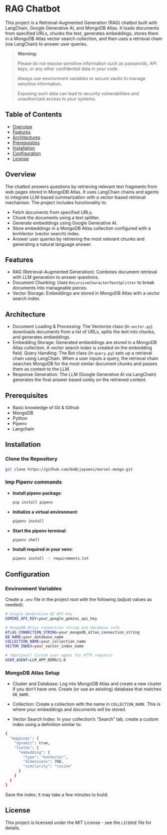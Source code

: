 # RAG Chatbot

This project is a Retrieval-Augmented Generation (RAG) chatbot built with LangChain, Google Generative AI, and MongoDB Atlas. It loads documents from specified URLs, chunks the text, generates embeddings, stores them in a MongoDB Atlas vector search collection, and then uses a retrieval chain (via LangChain) to answer user queries.

> **Warning:** 
> 
> Please do not expose sensitive information such as passwords, API keys, or any other confidential data in your code. 
> 
> Always use environment variables or secure vaults to manage sensitive information. 
> 
> Exposing such data can lead to security vulnerabilities and unauthorized access to your systems.

## Table of Contents
- [Overview](#overview) 
- [Features](#features) 
- [Architectures](#architectures) 
- [Prerequisties](#prerequisties)
- [Installation](#installation)
- [Configuration](#configuration)
- [License](#license)

## Overview

The chatbot answers questions by retrieving relevant text fragments from web pages stored in MongoDB Atlas. It uses LangChain chains and agents to integrate LLM-based summarization with a vector-based retrieval mechanism. The project includes functionality to:

- Fetch documents from specified URLs. 
- Chunk the documents using a text splitter. 
- Generate embeddings using Google Generative AI. 
- Store embeddings in a MongoDB Atlas collection configured with a knnVector (vector search) index. 
- Answer user queries by retrieving the most relevant chunks and generating a natural language answer. 

## Features

- RAG (Retrieval-Augmented Generation): Combines document retrieval with LLM generation to answer questions.
- Document Chunking: Uses `RecursiveCharacterTextSplitter` to break documents into manageable pieces.
- Vector Storage: Embeddings are stored in MongoDB Atlas with a vector search index.

## Architecture
- Document Loading & Processing: The Vectorize class (in `vector.py`) downloads documents from a list of URLs, splits the text into chunks, and generates embeddings.
- Embedding Storage: Generated embeddings are stored in a MongoDB Atlas collection. A vector search index is created on the embedding field.
Query Handling: The Bot class (in `query.py`) sets up a retrieval chain using LangChain. When a user inputs a query, the retrieval chain searches MongoDB for the most similar document chunks and passes them as context to the LLM.
- Response Generation: The LLM (Google Generative AI via LangChain) generates the final answer based solely on the retrieved context.

## Prerequisites

- Basic knowledge of Git & Github
- MongoDB
- Python
- Pipenv
- Langchain
 
## Installation

### Clone the Repository
```sh
git clone https://github.com/beBijayeeni/marvel-mongo.git
```

### Imp Pipenv commands
- **Install pipenv package**:

    ```bash
    pip install pipenv
    ```


- **Initialize a virtual environment**:

    ```bash
    pipenv install
    ```

- **Start the pipenv terminal**:

    ```bash
    pipenv shell
    ```
- **Install required in your venv**:

    ```bash
    pipenv install -r requirements.txt
    ```

## Configuration

### Environment Variables
Create a `.env` file in the project root with the following (adjust values as needed):
```bash
# Google Generative AI API key
GEMINI_API_KEY=your_google_gemini_api_key

# MongoDB Atlas connection string and database info
ATLAS_CONNECTION_STRING=your_mongodb_atlas_connection_string
DB_NAME=your_database_name
COLLECTION_NAME=your_collection_name
VECTOR_INDEX=your_vector_index_name

# (Optional) Custom user agent for HTTP requests
USER_AGENT=LLM_APP_DEMO/1.0
```

### MongoDB Atlas Setup
- Cluster and Database: Log into MongoDB Atlas and create a new cluster if you don’t have one. Create (or use an existing) database that matches `DB_NAME`.

- Collection: Create a collection with the name in `COLLECTION_NAME`. This is where your embeddings and documents will be stored.

- Vector Search Index: In your collection’s “Search” tab, create a custom index using a definition similar to:
```bash
{
  "mappings": {
    "dynamic": true,
    "fields": {
      "embedding": {
        "type": "knnVector",
        "dimensions": 768,
        "similarity": "cosine"
      }
    }
  }
}
```
Save the index; it may take a few minutes to build.

## License

This project is licensed under the MIT License - see the `LICENSE` file for details.
